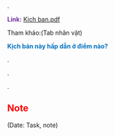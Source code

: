 .

<span style="font-weight:bold; color:rgb(112, 48, 160)">Link:</span> [Kich ban.pdf](file:///D:%5CPROJECTS%5CPan&Beri%5C2.Production%5CSeason%202%5CSS2Ep02-NgaVaoLongDat%5C2.Kịch%20bản%5CKich%20ban.pdf)

Tham khảo:(Tab nhân vật)

<span style="font-weight:bold; color:rgb(0, 112, 192)">Kịch bản này hấp dẫn ở điểm nào?</span>

.

.

.
## <span style="color:rgb(255, 0, 0)">Note</span> 
(Date: Task, note)
